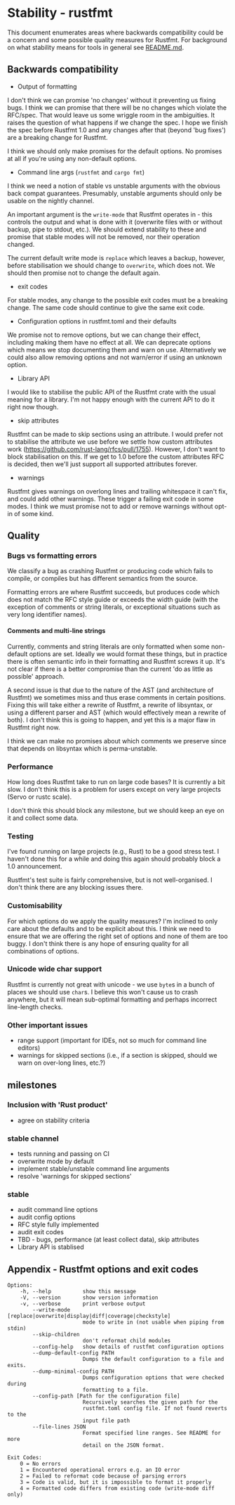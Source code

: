 # Stability - rustfmt

This document enumerates areas where backwards compatibility could be a concern
and some possible quality measures for Rustfmt. For background on what stability
means for tools in general see [README.md](README.md).

## Backwards compatibility

* Output of formatting

I don't think we can promise 'no changes' without it preventing us fixing bugs.
I think we can promise that there will be no changes which violate the RFC/spec.
That would leave us some wriggle room in the ambiguities. It raises the question
of what happens if we change the spec. I hope we finish the spec before Rustfmt
1.0 and any changes after that (beyond 'bug fixes') are a breaking change for
Rustfmt.

I think we should only make promises for the default options. No promises at all
if you're using any non-default options.

* Command line args (`rustfmt` and `cargo fmt`)

I think we need a notion of stable vs unstable arguments with the obvious back
compat guarantees. Presumably, unstable arguments should only be usable on the
nightly channel.

An important argument is the `write-mode` that Rustfmt operates in - this
controls the output and what is done with it (overwrite files with or without
backup, pipe to stdout, etc.). We should extend stability to these and promise
that stable modes will not be removed, nor their operation changed.

The current default write mode is `replace` which leaves a backup, however,
before stabilisation we should change to `overwrite`, which does not. We should
then promise not to change the default again.

* exit codes

For stable modes, any change to the possible exit codes must be a breaking
change. The same code should continue to give the same exit code.

* Configuration options in rustfmt.toml and their defaults

We promise not to remove options, but we can change their effect, including
making them have no effect at all. We can deprecate options which means we stop
documenting them and warn on use. Alternatively we could also allow removing
options and not warn/error if using an unknown option.

* Library API

I would like to stabilise the public API of the Rustfmt crate with the usual
meaning for a library. I'm not happy enough with the current API to do it right
now though.

* skip attributes

Rustfmt can be made to skip sections using an attribute. I would prefer not to
stabilise the attribute we use before we settle how custom attributes work
(https://github.com/rust-lang/rfcs/pull/1755). However, I don't want to block
stabilisation on this. If we get to 1.0 before the custom attributes RFC is
decided, then we'll just support all supported attributes forever.

* warnings

Rustfmt gives warnings on overlong lines and trailing whitespace it can't fix,
and could add other warnings. These trigger a failing exit code in some modes. I
think we must promise not to add or remove warnings without opt-in of some kind.


## Quality

### Bugs vs formatting errors

We classify a bug as crashing Rustfmt or producing code which fails to compile,
or compiles but has different semantics from the source.

Formatting errors are where Rustfmt succeeds, but produces code which does not
match the RFC style guide or exceeds the width guide (with the exception of
comments or string literals, or exceptional situations such as very long
identifier names).


#### Comments and multi-line strings

Currently, comments and string literals are only formatted when some non-default
options are set. Ideally we would format these things, but in practice there is
often semantic info in their formatting and Rustfmt screws it up. It's not clear
if there is a better compromise than the current 'do as little as possible'
approach.

A second issue is that due to the nature of the AST (and architecture of
Rustfmt) we sometimes miss and thus erase comments in certain positions. Fixing
this will take either a rewrite of Rustfmt, a rewrite of libsyntax, or using a
different parser and AST (which would effectively mean a rewrite of both). I
don't think this is going to happen, and yet this is a major flaw in Rustfmt
right now.

I think we can make no promises about which comments we preserve since that
depends on libsyntax which is perma-unstable.


### Performance

How long does Rustfmt take to run on large code bases? It is currently a bit
slow. I don't think this is a problem for users except on very large projects
(Servo or rustc scale).

I don't think this should block any milestone, but we should keep an eye on it
and collect some data.


### Testing

I've found running on large projects (e.g., Rust) to be a good stress test. I
haven't done this for a while and doing this again should probably block a 1.0
announcement.

Rustfmt's test suite is fairly comprehensive, but is not well-organised. I don't
think there are any blocking issues there.


### Customisability

For which options do we apply the quality measures? I'm inclined to only care
about the defaults and to be explicit about this. I think we need to ensure that
we are offering the right set of options and none of them are too buggy. I don't
think there is any hope of ensuring quality for all combinations of options.


### Unicode wide char support

Rustfmt is currently not great with unicode - we use `byte`s in a bunch of
places we should use `char`s. I believe this won't cause us to crash anywhere,
but it will mean sub-optimal formatting and perhaps incorrect line-length
checks.


### Other important issues

* range support (important for IDEs, not so much for command line editors)
* warnings for skipped sections (i.e., if a section is skipped, should we warn
  on over-long lines, etc.?)


## milestones

### Inclusion with 'Rust product'

* agree on stability criteria


### stable channel

* tests running and passing on CI
* overwrite mode by default
* implement stable/unstable command line arguments
* resolve 'warnings for skipped sections'


### stable

* audit command line options
* audit config options
* RFC style fully implemented
* audit exit codes
* TBD - bugs, performance (at least collect data), skip attributes
* Library API is stablised


## Appendix - Rustfmt options and exit codes

```
Options:
    -h, --help          show this message
    -V, --version       show version information
    -v, --verbose       print verbose output
        --write-mode [replace|overwrite|display|diff|coverage|checkstyle]
                        mode to write in (not usable when piping from stdin)
        --skip-children 
                        don't reformat child modules
        --config-help   show details of rustfmt configuration options
        --dump-default-config PATH
                        Dumps the default configuration to a file and exits.
        --dump-minimal-config PATH
                        Dumps configuration options that were checked during
                        formatting to a file.
        --config-path [Path for the configuration file]
                        Recursively searches the given path for the
                        rustfmt.toml config file. If not found reverts to the
                        input file path
        --file-lines JSON
                        Format specified line ranges. See README for more
                        detail on the JSON format.

Exit Codes:
    0 = No errors
    1 = Encountered operational errors e.g. an IO error
    2 = Failed to reformat code because of parsing errors
    3 = Code is valid, but it is impossible to format it properly
    4 = Formatted code differs from existing code (write-mode diff only)
```
